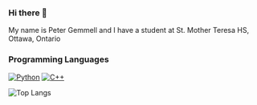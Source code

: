 ### Hi there 👋

My name is Peter Gemmell and I have a student at St. Mother Teresa HS, Ottawa, Ontario

### Programming Languages
<p>
  <a href="https://github.com/search?q=user%3APeter-Gemmell+language%3Apython"><img alt="Python" src="https://img.shields.io/badge/Python-14354C.svg?logo=python&logoColor=white"></a>
  <a href="https://github.com/search?q=user%3APeter-Gemmell+language%3Acpp"><img alt="C++" src="https://custom-icon-badges.herokuapp.com/badge/C++-9C033A.svg?logo=cpp2&logoColor=white"></a>

![Top Langs](https://github-readme-stats.vercel.app/api/top-langs/?username=Peter-Gemmell&layout=compact)
